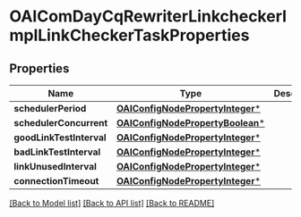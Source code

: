 # OAIComDayCqRewriterLinkcheckerImplLinkCheckerTaskProperties

## Properties
Name | Type | Description | Notes
------------ | ------------- | ------------- | -------------
**schedulerPeriod** | [**OAIConfigNodePropertyInteger***](OAIConfigNodePropertyInteger.md) |  | [optional] 
**schedulerConcurrent** | [**OAIConfigNodePropertyBoolean***](OAIConfigNodePropertyBoolean.md) |  | [optional] 
**goodLinkTestInterval** | [**OAIConfigNodePropertyInteger***](OAIConfigNodePropertyInteger.md) |  | [optional] 
**badLinkTestInterval** | [**OAIConfigNodePropertyInteger***](OAIConfigNodePropertyInteger.md) |  | [optional] 
**linkUnusedInterval** | [**OAIConfigNodePropertyInteger***](OAIConfigNodePropertyInteger.md) |  | [optional] 
**connectionTimeout** | [**OAIConfigNodePropertyInteger***](OAIConfigNodePropertyInteger.md) |  | [optional] 

[[Back to Model list]](../README.md#documentation-for-models) [[Back to API list]](../README.md#documentation-for-api-endpoints) [[Back to README]](../README.md)


